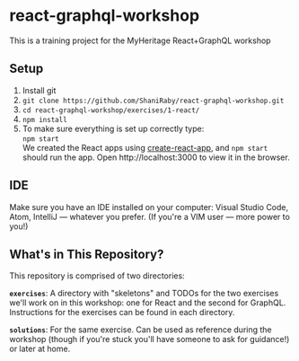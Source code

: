 # react-graphql-workshop
This is a training project for the MyHeritage React+GraphQL workshop


## Setup
1. Install git
2. `git clone https://github.com/ShaniRaby/react-graphql-workshop.git`
3. `cd react-graphql-workshop/exercises/1-react/`
4. `npm install`
5. To make sure everything is set up correctly type:
   <br/>`npm start`
   <br/>We created the React apps using [create-react-app](https://github.com/facebook/create-react-app), and `npm start` should run the app. Open http://localhost:3000 to view it in the browser.

## IDE
Make sure you have an IDE installed on your computer: Visual Studio Code, Atom, IntelliJ — whatever you prefer.
(If you're a VIM user — more power to you!)

## What's in This Repository?
This repository is comprised of two directories:

**`exercises`**: A directory with "skeletons" and TODOs for the two exercises we'll work on in this workshop: one for React and the second for GraphQL. Instructions for the exercises can be found in each directory.

**`solutions`**: For the same exercise. Can be used as reference during the workshop (though if you're stuck you'll have someone to ask for guidance!) or later at home.
